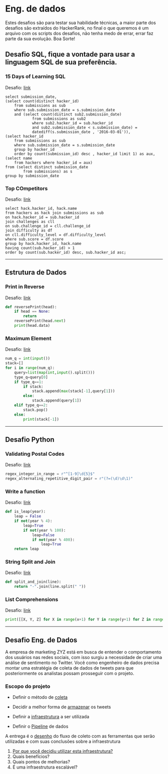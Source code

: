 # Eng. de dados

Estes desafios são para testar sua habilidade técnicas, a maior parte dos desafios são extraídos do HackerRank, no final o que queremos é um arquivo com os scripts dos desafios, não tenha medo de errar, errar faz parte da sua evolução. Boa Sorte!

## Desafio SQL, fique a vontade para usar a linguagem SQL de sua preferência.

### 15 Days of Learning SQL
Desafio: [link](https://www.hackerrank.com/challenges/15-days-of-learning-sql/problem)

```mysql
select submission_date, 
(select count(distinct hacker_id)  
    from submissions as sub  
    where sub.submission_date = s.submission_date 
    and (select count(distinct sub2.submission_date) 
            from submissions as sub2 
            where sub2.hacker_id = sub.hacker_id 
            and sub2.submission_date < s.submission_date) = 
            datediff(s.submission_date , '2016-03-01')),
(select hacker_id  
    from submissions as sub 
    where sub.submission_date = s.submission_date 
    group by hacker_id 
    order by count(submission_id) desc , hacker_id limit 1) as aux,
(select name 
    from hackers where hacker_id = aux)
from (select distinct submission_date
        from submissions) as s
group by submission_date
```

### Top COmpetitors
Desafio: [link](https://www.hackerrank.com/challenges/full-score/problem)

```mysql
select hack.hacker_id, hack.name
from hackers as hack join submissions as sub
on hack.hacker_id = sub.hacker_id 
join challenges as cll 
on sub.challenge_id = cll.challenge_id
join difficulty as df 
on cll.difficulty_level = df.difficulty_level
where sub.score = df.score
group by hack.hacker_id, hack.name
having count(sub.hacker_id) > 1
order by count(sub.hacker_id) desc, sub.hacker_id asc;
```

------

##  Estrutura de Dados

### Print in Reverse
Desafio: [link](https://www.hackerrank.com/challenges/print-the-elements-of-a-linked-list-in-reverse/problem)

```python
def reversePrint(head):
	if head == None:
        return
    reversePrint(head.next)
    print(head.data)
```

### Maximum Element
Desafio: [link](https://www.hackerrank.com/challenges/maximum-element/problem)

```python
num_q = int(input())
stack=[]
for i in range(num_q):
    query=list(map(int,input().split()))
    type_q=query[0]
    if type_q==1:
        if stack:
            stack.append(max(stack[-1],query[1]))
        else:
            stack.append(query[1])
    elif type_q==2:
        stack.pop()
    else:
        print(stack[-1])
```

------

## Desafio Python

### Validating Postal Codes
Desafio: [link](https://www.hackerrank.com/challenges/validating-postalcode/problem)

```python
regex_integer_in_range = r"^[1-9]\d{5}$"
regex_alternating_repetitive_digit_pair = r"(?=(\d)\d\1)"
```

### Write a function
Desafio: [link](https://www.hackerrank.com/challenges/write-a-function/problem)

```python
def is_leap(year):
    leap = False
    if not(year % 4):
        leap=True
        if not(year % 100):
            leap=False
            if not(year % 400):
                leap=True
    return leap
```

### String Split and Join
Desafio: [link](https://www.hackerrank.com/challenges/python-string-split-and-join/problem)

```python
def split_and_join(line):
    return "-".join(line.split(" "))
```

### List Comprehensions
Desafio: [link](https://www.hackerrank.com/challenges/list-comprehensions/problem)

```python
print([[X, Y, Z] for X in range(x+1) for Y in range(y+1) for Z in range(z+1) if X + Y + Z != n])
```

------

## Desafio Eng. de Dados

A empresa de marketing ZYZ está em busca de entender o comportamento dos usuários nas redes sociais, com isso surgiu a necessidade de criar uma análise de sentimento no Twitter. Você como engenheiro de dados precisa montar uma estratégia de coleta de dados de tweets para que posteriormente os analistas possam prosseguir com o projeto.

### Escopo do projeto

- Definir o método de [coleta](coleta.md)

- Decidir a melhor forma de [armazenar](armazenar.md) os tweets

- Definir a [infraestrutura](infraestrutura.md) a ser utilizada

- Definir o [Pipeline](Pipeline.md) de dados

A entrega é o [desenho](PipelineDosDados.png) do fluxo de coleto com as ferramentas que serão utilizadas e com suas conclusões sobre a infraestrutura

  1. [Por que você decidiu utilizar esta infraestrutura?](questao1.md)
  2. Quais benefícios?
  3. Quais pontos de melhorias?
  4. É uma infraestrutura escalável?